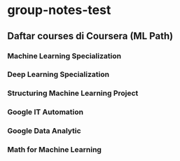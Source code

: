 # group-notes-test

## Daftar courses di Coursera (ML Path)
### Machine Learning Specialization
### Deep Learning Specialization
### Structuring Machine Learning Project
### Google IT Automation
### Google Data Analytic
### Math for Machine Learning
